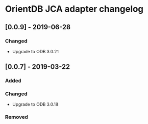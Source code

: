 # OrientDB JCA adapter changelog

## [0.0.9] - 2019-06-28

### Changed
- Upgrade to ODB 3.0.21

## [0.0.7] - 2019-03-22

### Added

### Changed
- Upgrade to ODB 3.0.18


### Removed
